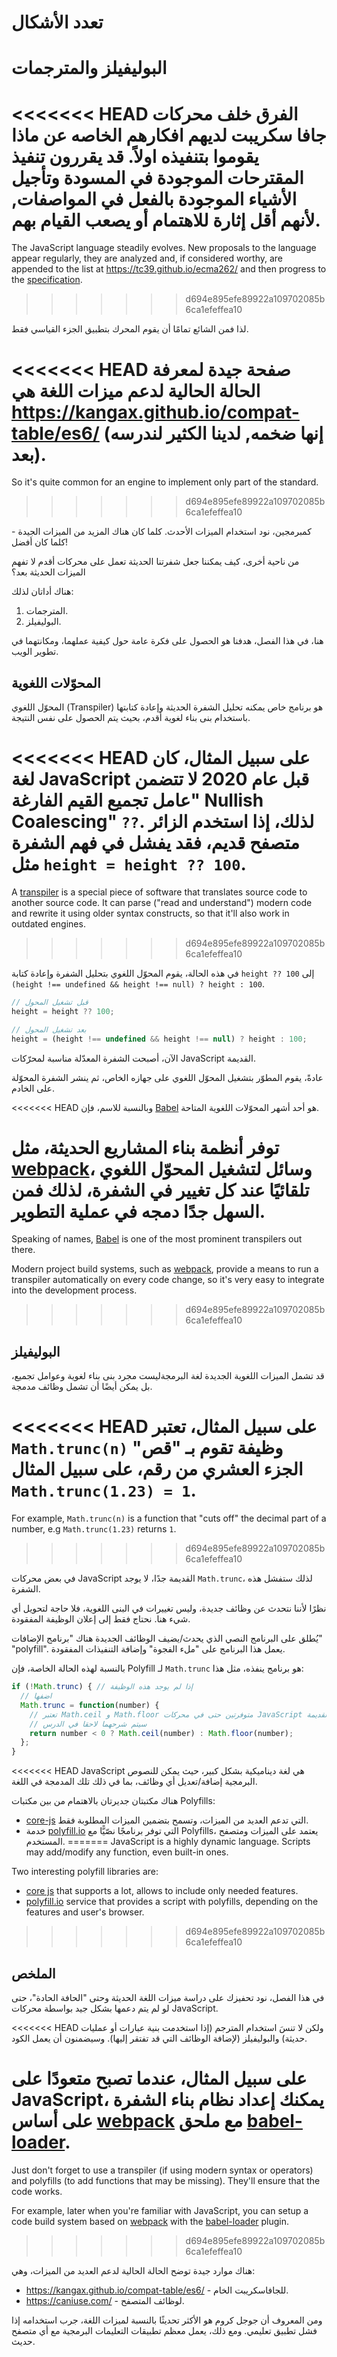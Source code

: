# تعدد الأشكال

# البوليفيلز والمترجمات

<<<<<<< HEAD
الفرق خلف محركات جافا سكريبت لديهم افكارهم الخاصه عن ماذا يقوموا بتنفيذه اولاً. قد يقررون تنفيذ المقترحات الموجودة في المسودة وتأجيل الأشياء الموجودة بالفعل في المواصفات, لأنهم أقل إثارة للاهتمام أو يصعب القيام بهم.
=======
The JavaScript language steadily evolves. New proposals to the language appear regularly, they are analyzed and, if considered worthy, are appended to the list at <https://tc39.github.io/ecma262/> and then progress to the [specification](https://www.ecma-international.org/publications-and-standards/standards/ecma-262/).
>>>>>>> d694e895efe89922a109702085b6ca1efeffea10

لذا فمن الشائع تمامًا أن يقوم المحرك بتطبيق الجزء القياسي فقط.

<<<<<<< HEAD
صفحة جيدة لمعرفة الحالة الحالية لدعم ميزات اللغة هي <https://kangax.github.io/compat-table/es6/> (إنها ضخمه, لدينا الكثير لندرسه بعد).
=======
So it's quite common for an engine to implement only part of the standard.
>>>>>>> d694e895efe89922a109702085b6ca1efeffea10

كمبرمجين، نود استخدام الميزات الأحدث. كلما كان هناك المزيد من الميزات الجيدة - كلما كان أفضل!

من ناحية أخرى، كيف يمكننا جعل شفرتنا الحديثة تعمل على محركات أقدم لا تفهم الميزات الحديثة بعد؟

هناك أداتان لذلك:

1. المترجمات.
2. البوليفيلز.

هنا، في هذا الفصل، هدفنا هو الحصول على فكرة عامة حول كيفية عملهما، ومكانتهما في تطوير الويب.

## المحوّلات اللغوية

المحوّل اللغوي (Transpiler) هو برنامج خاص يمكنه تحليل الشفرة الحديثة وإعادة كتابتها باستخدام بنى بناء لغوية أقدم، بحيث يتم الحصول على نفس النتيجة.

<<<<<<< HEAD
على سبيل المثال، كان لغة JavaScript قبل عام 2020 لا تتضمن "عامل تجميع القيم الفارغة Nullish Coalescing" `??`. لذلك، إذا استخدم الزائر متصفح قديم، فقد يفشل في فهم الشفرة مثل `height = height ?? 100`.
=======
A [transpiler](https://en.wikipedia.org/wiki/Source-to-source_compiler) is a special piece of software that translates source code to another source code. It can parse ("read and understand") modern code and rewrite it using older syntax constructs, so that it'll also work in outdated engines.
>>>>>>> d694e895efe89922a109702085b6ca1efeffea10

في هذه الحالة، يقوم المحوّل اللغوي بتحليل الشفرة وإعادة كتابة `height ?? 100` إلى `(height !== undefined && height !== null) ? height : 100`.

```js
// قبل تشغيل المحول
height = height ?? 100;

// بعد تشغيل المحول
height = (height !== undefined && height !== null) ? height : 100;
```

الآن، أصبحت الشفرة المعدّلة مناسبة لمحرّكات JavaScript القديمة.

عادةً، يقوم المطوّر بتشغيل المحوّل اللغوي على جهازه الخاص، ثم ينشر الشفرة المحوّلة على الخادم.

<<<<<<< HEAD
وبالنسبة للاسم، فإن [Babel](https://babeljs.io) هو أحد أشهر المحوّلات اللغوية المتاحة.

توفر أنظمة بناء المشاريع الحديثة، مثل [webpack](http://webpack.github.io/)، وسائل لتشغيل المحوّل اللغوي تلقائيًا عند كل تغيير في الشفرة، لذلك فمن السهل جدًا دمجه في عملية التطوير.
=======
Speaking of names, [Babel](https://babeljs.io) is one of the most prominent transpilers out there.

Modern project build systems, such as [webpack](https://webpack.js.org/), provide a means to run a transpiler automatically on every code change, so it's very easy to integrate into the development process.
>>>>>>> d694e895efe89922a109702085b6ca1efeffea10

## البوليفيلز

قد تشمل الميزات اللغوية الجديدة لغة البرمجةليست مجرد بنى بناء لغوية وعوامل تجميع، بل يمكن أيضًا أن تشمل وظائف مدمجة.

<<<<<<< HEAD
على سبيل المثال، تعتبر `Math.trunc(n)` وظيفة تقوم بـ "قص" الجزء العشري من رقم، على سبيل المثال `Math.trunc(1.23) = 1`.
=======
For example, `Math.trunc(n)` is a function that "cuts off" the decimal part of a number, e.g `Math.trunc(1.23)` returns `1`.
>>>>>>> d694e895efe89922a109702085b6ca1efeffea10

في بعض محركات JavaScript القديمة جدًا، لا يوجد `Math.trunc`، لذلك ستفشل هذه الشفرة.

نظرًا لأننا نتحدث عن وظائف جديدة، وليس تغييرات في البنى اللغوية، فلا حاجة لتحويل أي شيء هنا. نحتاج فقط إلى إعلان الوظيفة المفقودة.

يُطلق على البرنامج النصي الذي يحدث/يضيف الوظائف الجديدة هناك "برنامج الإضافات" "polyfill". يعمل هذا البرنامج على "ملء الفجوة" وإضافة التنفيذات المفقودة.

بالنسبة لهذه الحالة الخاصة، فإن Polyfill لـ `Math.trunc` هو برنامج ينفذه، مثل هذا: 

```js
if (!Math.trunc) { // إذا لم يوجد هذه الوظيفة
  // اضفها
  Math.trunc = function(number) {
    // تعتبر Math.ceil و Math.floor متوفرتين حتى في محركات JavaScript القديمة
    // سيتم شرحهما لاحقا في الدرس
    return number < 0 ? Math.ceil(number) : Math.floor(number);
  };
}
```

<<<<<<< HEAD
JavaScript هي لغة ديناميكية بشكل كبير، حيث يمكن للنصوص البرمجية إضافة/تعديل أي وظائف، بما في ذلك تلك المدمجة في اللغة.

هناك مكتبتان جديرتان بالاهتمام من بين مكتبات Polyfills:
- [core-js](https://github.com/zloirock/core-js) التي تدعم العديد من الميزات، وتسمح بتضمين الميزات المطلوبة فقط.
- خدمة [polyfill.io](http://polyfill.io) التي توفر برنامجًا نصّيًّا مع Polyfills، يعتمد على الميزات ومتصفح المستخدم.
=======
JavaScript is a highly dynamic language. Scripts may add/modify any function, even built-in ones.

Two interesting polyfill libraries are:
- [core js](https://github.com/zloirock/core-js) that supports a lot, allows to include only needed features.
- [polyfill.io](https://polyfill.io/) service that provides a script with polyfills, depending on the features and user's browser.
>>>>>>> d694e895efe89922a109702085b6ca1efeffea10


## الملخص

في هذا الفصل، نود تحفيزك على دراسة ميزات اللغة الحديثة وحتى "الحافة الحادة"، حتى لو لم يتم دعمها بشكل جيد بواسطة محركات JavaScript.

<<<<<<< HEAD
ولكن لا تنسَ استخدام المترجم (إذا استخدمت بنية عبارات أو عمليات حديثة) والبوليفيلز (لإضافة الوظائف التي قد تفتقر إليها). وسيضمنون أن يعمل الكود.

على سبيل المثال، عندما تصبح متعودًا على JavaScript، يمكنك إعداد نظام بناء الشفرة على أساس [webpack](http://webpack.github.io/) مع ملحق [babel-loader](https://github.com/babel/babel-loader).
=======
Just don't forget to use a transpiler (if using modern syntax or operators) and polyfills (to add functions that may be missing). They'll ensure that the code works.

For example, later when you're familiar with JavaScript, you can setup a code build system based on [webpack](https://webpack.js.org/) with the [babel-loader](https://github.com/babel/babel-loader) plugin.
>>>>>>> d694e895efe89922a109702085b6ca1efeffea10

هناك موارد جيدة توضح الحالة الحالية لدعم العديد من الميزات، وهي:
- <https://kangax.github.io/compat-table/es6/> - للجافاسكريبت الخام.
- <https://caniuse.com/> - لوظائف المتصفح.

ومن المعروف أن جوجل كروم هو الأكثر تحديثًا بالنسبة لميزات اللغة، جرب استخدامه إذا فشل تطبيق تعليمي. ومع ذلك، يعمل معظم تطبيقات التعليمات البرمجية مع أي متصفح حديث.

